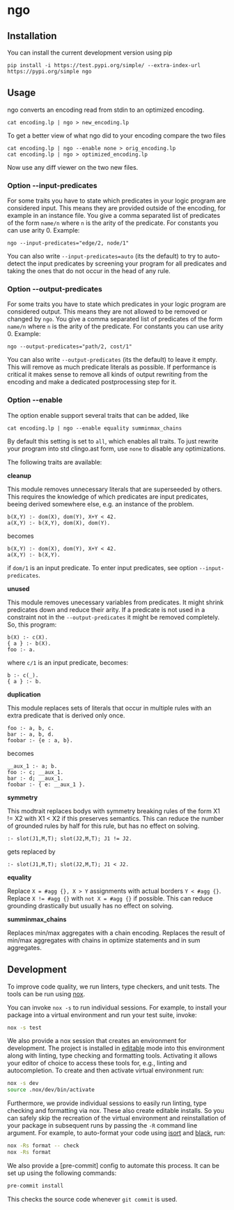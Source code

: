 # ngo

## Installation

You can install the current development version using pip

```shell
pip install -i https://test.pypi.org/simple/ --extra-index-url https://pypi.org/simple ngo
```

## Usage
ngo converts an encoding read from stdin to an optimized encoding.

```shell
cat encoding.lp | ngo > new_encoding.lp
```

To get a better view of what ngo did to your encoding compare the two files
```shell
cat encoding.lp | ngo --enable none > orig_encoding.lp
cat encoding.lp | ngo > optimized_encoding.lp
```
Now use any diff viewer on the two new files.

### Option --input-predicates
For some traits you have to state which predicates in your logic
program are considered input. This means they are provided outside of the encoding,
for example in an instance file. You give a comma separated list of predicates of the form `name/n` where `n` is the arity of the predicate. For constants you can use arity 0. 
Example:
```shell
ngo --input-predicates="edge/2, node/1"
```
You can also write `--input-predicates=auto` (its the default) to try to auto-detect the input predicates by screening your program for all predicates and taking the ones that do not occur in the head of any rule.

### Option --output-predicates
For some traits you have to state which predicates in your logic
program are considered output. This means they are not allowed to be removed or changed by `ngo`.
You give a comma separated list of predicates of the form `name/n` where `n` is the arity of the predicate. For constants you can use arity 0. 
Example:
```shell
ngo --output-predicates="path/2, cost/1"
```
You can also write `--output-predicates` (its the default) to leave it empty. This will remove as much predicate literals as possible. If performance is critical it makes sense to remove all kinds of output rewriting from the encoding and make a dedicated postprocessing step for it.

### Option --enable

The option enable support several traits that can be added, like
```shell
cat encoding.lp | ngo --enable equality summinmax_chains
```
By default this setting is set to `all`, which enables all traits.
To just rewrite your program into std clingo.ast form, use `none` to disable any optimizations.

The following traits are available:

**cleanup**

This module removes unnecessary literals that are superseeded by others.
This requires the knowledge of which predicates are input predicates,
beeing derived somewhere else, e.g. an instance of the problem.

```
b(X,Y) :- dom(X), dom(Y), X+Y < 42.
a(X,Y) :- b(X,Y), dom(X), dom(Y).
```
becomes
```
b(X,Y) :- dom(X), dom(Y), X+Y < 42.
a(X,Y) :- b(X,Y).
```
if `dom/1` is an input predicate.
To enter input predicates, see option `--input-predicates`.

**unused**

This module removes unecessary variables from predicates. It might shrink predicates down and reduce their arity.
If a predicate is not used in a constraint not in the `--output-predicates` it might be removed completely.
So, this program:
```
b(X) :- c(X).
{ a } :- b(X).
foo :- a.
```
where `c/1` is an input predicate, becomes:
```
b :- c(_).
{ a } :- b.
``````

**duplication**

This module replaces sets of literals that occur in multiple rules
 with an extra predicate that is derived only once.
```
foo :- a, b, c.
bar :- a, b, d.
foobar :- {e : a, b}.
```
becomes
```
__aux_1 :- a; b.
foo :- c; __aux_1.
bar :- d; __aux_1.
foobar :- { e: __aux_1 }.
```

**symmetry**

This modtrait replaces bodys with symmetry breaking rules of the form X1 != X2
with X1 < X2 if this preserves semantics. This can reduce the number of grounded
rules by half for this rule, but has no effect on solving.

```
:- slot(J1,M,T); slot(J2,M,T); J1 != J2.
```
gets replaced by
```
:- slot(J1,M,T); slot(J2,M,T); J1 < J2.
```

**equality**

Replace `X = #agg {}, X > Y` assignments with actual borders `Y < #agg {}`.
Replace `X != #agg {}` with `not X = #agg {}` if possible.
This can reduce grounding drastically but usually has no effect on solving.

**summinmax_chains**

Replaces min/max aggregates with a chain encoding.
Replaces the result of min/max aggregates with chains in optimize statements and in sum aggregates.


## Development

To improve code quality, we run linters, type checkers, and unit tests. The
tools can be run using [nox]. 

You can invoke `nox -s` to run individual sessions. For example, to install
your package into a virtual environment and run your test suite, invoke:

```bash
nox -s test
```

We also provide a nox session that creates an environment for development. The
project is installed in [editable] mode into this environment along with
linting, type checking and formatting tools. Activating it allows your editor
of choice to access these tools for, e.g., linting and autocompletion. To
create and then activate virtual environment run:

```bash
nox -s dev
source .nox/dev/bin/activate
```

Furthermore, we provide individual sessions to easily run linting, type
checking and formatting via nox. These also create editable installs. So you
can safely skip the recreation of the virtual environment and reinstallation of
your package in subsequent runs by passing the `-R` command line argument. For
example, to auto-format your code using [isort] and [black], run:

```bash
nox -Rs format -- check
nox -Rs format
```

We also provide a [pre-commit] config to automate this process. It can be
set up using the following commands:

```bash
pre-commit install
```

This checks the source code whenever `git commit` is used.

[nox]: https://nox.thea.codes/en/stable/index.html
[pre]: https://pre-commit.com/
[black]: https://black.readthedocs.io/en/stable/
[isort]: https://pycqa.github.io/isort/
[editable]: https://setuptools.pypa.io/en/latest/userguide/development_mode.html
